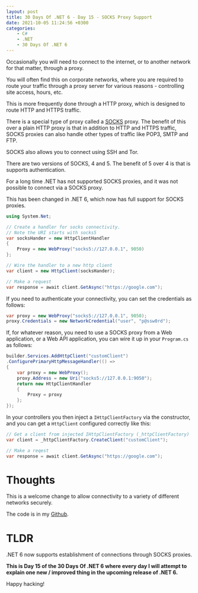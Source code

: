 ```yaml
---
layout: post
title: 30 Days Of .NET 6 - Day 15 - SOCKS Proxy Support
date: 2021-10-05 11:24:56 +0300
categories:
    - C#
    - .NET
    - 30 Days Of .NET 6
---
```

Occasionally you will need to connect to the internet, or to another network for that matter, through a proxy.

You will often find this on corporate networks, where you are required to route your traffic through a proxy server for various reasons - controlling site access, hours, etc.

This is more frequently done through a HTTP proxy, which is designed to route HTTP and HTTPS traffic.

There is a special type of proxy called a [SOCKS](https://en.wikipedia.org/wiki/SOCKS) proxy. The benefit of this over a plain HTTP proxy is that in addition to HTTP and HTTPS traffic, SOCKS proxies can also handle other types of traffic like POP3, SMTP and FTP.

SOCKS also allows you to connect using SSH and Tor.

There are two versions of SOCKS, 4 and 5. The benefit of 5 over 4 is that is supports authentication.

For a long time .NET has not supported SOCKS proxies, and it was not possible to connect via a SOCKS proxy.

This has been changed in .NET 6, which now has full support for SOCKS proxies.

```csharp
using System.Net;

// Create a handler for socks connectivity.
// Note the URI starts with socks5
var socksHander = new HttpClientHandler
{
    Proxy = new WebProxy("socks5://127.0.0.1", 9050)
};

// Wire the handler to a new http client
var client = new HttpClient(socksHander);

// Make a request
var response = await client.GetAsync("https://google.com");
```

If you need to authenticate your connectivity, you can set the credentials as follows:

```csharp
var proxy = new WebProxy("socks5://127.0.0.1", 9050);
proxy.Credentials = new NetworkCredential("user", "p@ssw0rd");
```

If, for whatever reason, you need to use a SOCKS proxy from a Web application, or a Web API application, you can wire it up in your `Program.cs` as follows:

```csharp
builder.Services.AddHttpClient("customClient")
.ConfigurePrimaryHttpMessageHandler(() => 
{
    var proxy = new WebProxy();
    proxy.Address = new Uri("socks5://127.0.0.1:9050");
    return new HttpClientHandler
    {
        Proxy = proxy
    };
});
```

In your controllers you then inject a `IHttpClientFactory` via the constructor, and you can get a `HttpClient` configured correctly like this:

```csharp
// Get a client from injected IHttpClientFactory (_httpClientFactory)
var client = _httpClientFactory.CreateClient("customClient");

// Make a reqest
var response = await client.GetAsync("https://google.com");
```

# Thoughts

This is a welcome change to allow connectivity to a variety of different networks securely.

The code is in my [Github](https://github.com/conradakunga/BlogCode/tree/master/2021-10-05%20-%2030%20Days%20Of%20.NET%206%20-%20Day%2015%20-%20SOCKS%20Proxy).

# TLDR

.NET 6 now supports establishment of connections through SOCKS proxies.

**This is Day 15 of the 30 Days Of .NET 6 where every day I will attempt to explain one new / improved thing in the upcoming release of .NET 6.**

Happy hacking!